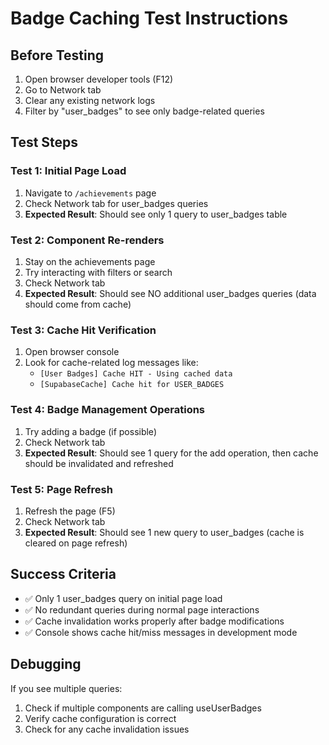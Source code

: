 # Badge Caching Test Instructions

## Before Testing
1. Open browser developer tools (F12)
2. Go to Network tab
3. Clear any existing network logs
4. Filter by "user_badges" to see only badge-related queries

## Test Steps

### Test 1: Initial Page Load
1. Navigate to `/achievements` page
2. Check Network tab for user_badges queries
3. **Expected Result**: Should see only 1 query to user_badges table

### Test 2: Component Re-renders
1. Stay on the achievements page
2. Try interacting with filters or search
3. Check Network tab
4. **Expected Result**: Should see NO additional user_badges queries (data should come from cache)

### Test 3: Cache Hit Verification
1. Open browser console
2. Look for cache-related log messages like:
   - `[User Badges] Cache HIT - Using cached data`
   - `[SupabaseCache] Cache hit for USER_BADGES`

### Test 4: Badge Management Operations
1. Try adding a badge (if possible)
2. Check Network tab
3. **Expected Result**: Should see 1 query for the add operation, then cache should be invalidated and refreshed

### Test 5: Page Refresh
1. Refresh the page (F5)
2. Check Network tab
3. **Expected Result**: Should see 1 new query to user_badges (cache is cleared on page refresh)

## Success Criteria
- ✅ Only 1 user_badges query on initial page load
- ✅ No redundant queries during normal page interactions
- ✅ Cache invalidation works properly after badge modifications
- ✅ Console shows cache hit/miss messages in development mode

## Debugging
If you see multiple queries:
1. Check if multiple components are calling useUserBadges
2. Verify cache configuration is correct
3. Check for any cache invalidation issues
